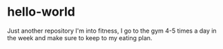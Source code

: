 # hello-world
Just another repository
I'm into fitness, I go to the gym 4-5 times a day in the week and make sure to keep to my eating plan.
